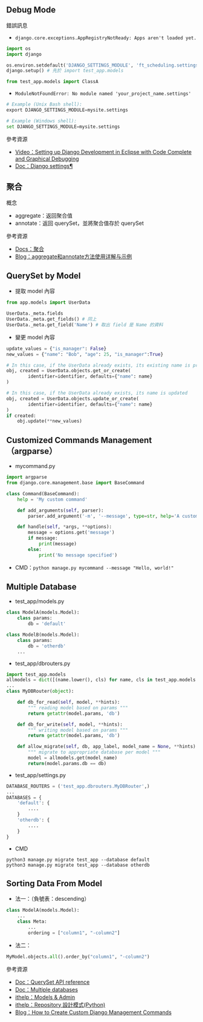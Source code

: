 ## Debug Mode
錯誤訊息
* `django.core.exceptions.AppRegistryNotReady: Apps aren't loaded yet.`
```python
import os
import django

os.environ.setdefault('DJANGO_SETTINGS_MODULE', 'ft_scheduling.settings')
django.setup() # 先於 import test_app.models

from test_app.models import ClassA
```
* `ModuleNotFoundError: No module named 'your_project_name.settings'`
```python
# Example (Unix Bash shell):
export DJANGO_SETTINGS_MODULE=mysite.settings

# Example (Windows shell):
set DJANGO_SETTINGS_MODULE=mysite.settings
```


參考資源
* [Video：Setting up Django Development in Eclipse with Code Complete and Graphical Debugging](https://vimeo.com/5027645)
* [Doc：Django settings¶](https://django.readthedocs.io/en/stable/topics/settings.html)

## 聚合
概念  
* aggregate：返回聚合值
* annotate：返回 querySet，並將聚合值存於 querySet
  
參考資源
* [Docs：聚合](https://docs.djangoproject.com/zh-hans/4.1/topics/db/aggregation/)
* [Blog：aggregate和annotate方法使用详解与示例](https://zhuanlan.zhihu.com/p/50974992)

## QuerySet by Model
* 提取 model 內容
```python
from app.models import UserData

UserData._meta.fields
UserData._meta.get_fields() # 同上
UserData._meta.get_field('Name') # 取出 field 是 Name 的資料
```
* 變更 model 內容
```python
update_values = {"is_manager": False}
new_values = {"name": "Bob", "age": 25, "is_manager":True}

# In this case, if the UserData already exists, its existing name is preserved
obj, created = UserData.objects.get_or_create(
        identifier=identifier, defaults={"name": name}
)

# In this case, if the UserData already exists, its name is updated
obj, created = UserData.objects.update_or_create(
        identifier=identifier, defaults={"name": name}
)
if created:
    obj.update(**new_values)
```

## Customized Commands Management（argparse）
* mycommand.py
```python
import argparse
from django.core.management.base import BaseCommand

class Command(BaseCommand):
    help = 'My custom command'

    def add_arguments(self, parser):
        parser.add_argument('-m', '--message', type=str, help='A custom message')

    def handle(self, *args, **options):
        message = options.get('message')
        if message:
            print(message)
        else:
            print('No message specified')

```
* CMD：`python manage.py mycommand --message "Hello, world!"`

## Multiple Database
* test_app/models.py
```python
class ModelA(models.Model):
    class params:
        db = 'default'

class ModelB(models.Model):
    class params:
        db = 'otherdb'
    ...
```

* test_app/dbrouters.py
```python
import test_app.models
allmodels = dict([(name.lower(), cls) for name, cls in test_app.models.__dict__.items() if isinstance(cls, type)])
...
class MyDBRouter(object):

    def db_for_read(self, model, **hints):
        """ reading model based on params """
        return getattr(model.params, 'db')

    def db_for_write(self, model, **hints):
        """ writing model based on params """
        return getattr(model.params, 'db')

    def allow_migrate(self, db, app_label, model_name = None, **hints):
        """ migrate to appropriate database per model """
        model = allmodels.get(model_name)
        return(model.params.db == db)
```
* test_app/settings.py
```python
DATABASE_ROUTERS = ('test_app.dbrouters.MyDBRouter',)
...
DATABASES = {
    'default': {
        ....
    }
    'otherdb': {
        ....
    }
}
```
* CMD
```linux
python3 manage.py migrate test_app --database default
python3 manage.py migrate test_app --database otherdb
```

## Sorting Data From Model
* 法一：（負號表：descending）
```python
class ModelA(models.Model):
    ...
    class Meta:
        ...
        ordering = ["column1", "-column2"]
```
* 法二：
```python
MyModel.objects.all().order_by("column1", "-column2")
```

參考資源
* [Doc：QuerySet API reference](https://docs.djangoproject.com/en/dev/ref/models/querysets/#get)
* [Doc：Multiple databases](https://docs.djangoproject.com/en/3.0/topics/db/multi-db/#database-routers)
* [ithelp：Models & Admin](https://ithelp.ithome.com.tw/articles/10201074)
* [ithelp：Repository 設計模式(Python)](https://ithelp.ithome.com.tw/articles/10282153?sc=iThomeR)
* [Blog：How to Create Custom Django Management Commands](https://simpleisbetterthancomplex.com/tutorial/2018/08/27/how-to-create-custom-django-management-commands.html)


